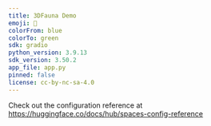 ```yaml
---
title: 3DFauna Demo
emoji: 👀
colorFrom: blue
colorTo: green
sdk: gradio
python_version: 3.9.13
sdk_version: 3.50.2
app_file: app.py
pinned: false
license: cc-by-nc-sa-4.0
---
```


Check out the configuration reference at https://huggingface.co/docs/hub/spaces-config-reference
